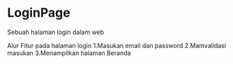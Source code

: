 # LoginPage
Sebuah halaman login dalam web

Alur Fitur pada halaman login
1.Masukan email dan password
2.Mamvalidasi masukan
3.Menampilkan halaman Beranda


